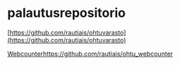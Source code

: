 # palautusrepositorio

[https://github.com/rautiais/ohtuvarasto](https://github.com/rautiais/ohtuvarasto)

[Webcounter](https://github.com/rautiais/ohtu_webcounter)https://github.com/rautiais/ohtu_webcounter

